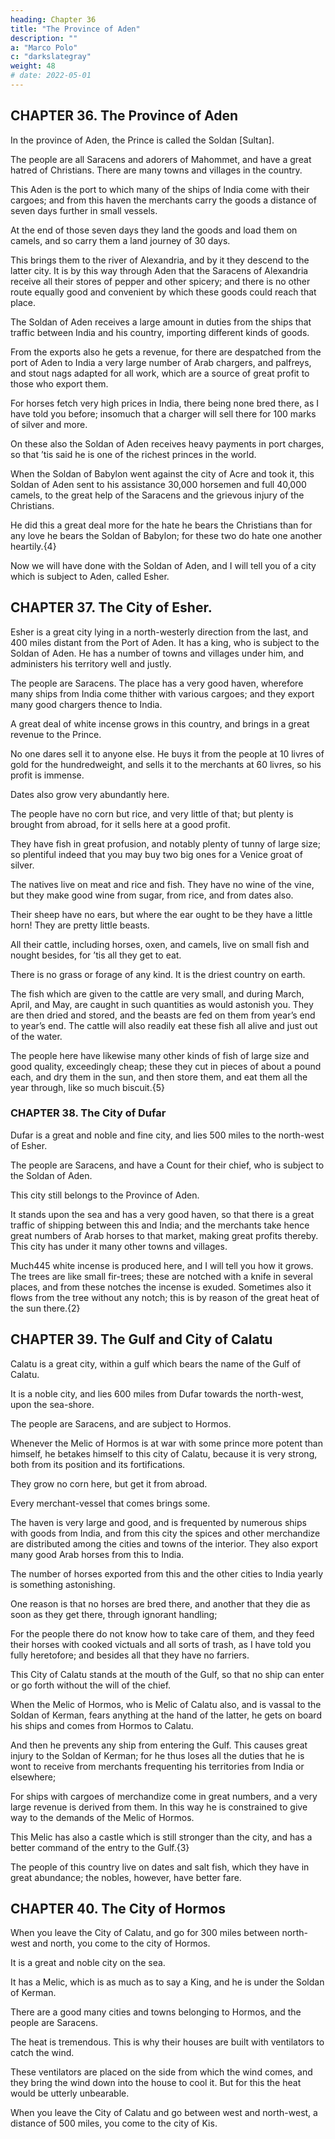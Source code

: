 ```yaml
---
heading: Chapter 36
title: "The Province of Aden"
description: ""
a: "Marco Polo"
c: "darkslategray"
weight: 48
# date: 2022-05-01
---
```



## CHAPTER 36. The Province of Aden

In the province of Aden, the Prince is called the Soldan [Sultan].

The people are all Saracens and adorers of Mahommet, and have a great hatred of Christians. There are many towns and villages in the country.

This Aden is the port to which many of the ships of India come with their cargoes; and from this haven the merchants carry the goods a distance of seven days further in small vessels. 

At the end of those seven days they land the goods and load them on camels, and so carry them a land journey of 30 days. 

This brings them to the river of Alexandria, and by it they descend to the latter city. It is by this way through Aden that the Saracens of Alexandria receive all their stores of pepper and other spicery; and there is no other route equally good and convenient by which these goods could reach that place.

The Soldan of Aden receives a large amount in duties from the ships that traffic between India and his country, importing different kinds of goods.

From the exports also he gets a revenue, for there are despatched from the port of Aden to India a very large number of Arab chargers, and palfreys, and stout nags adapted for all work, which are a source of great profit to those who export them.

For horses fetch very high prices in India, there being none bred there, as I have told you before; insomuch that a charger will sell there for 100 marks of silver and more. 

On these also the Soldan of Aden receives heavy payments in port charges, so that ’tis said he is one of the richest princes in the world.

When the Soldan of Babylon went against the city of Acre and took it, this Soldan of Aden sent to his assistance 30,000 horsemen and full 40,000 camels, to the great help of the Saracens and the grievous injury of the Christians. 

He did this a great deal more for the hate he bears the Christians than for any love he bears the Soldan of Babylon; for these two do hate one another heartily.{4}

Now we will have done with the Soldan of Aden, and I will tell you of a city which is subject to Aden, called Esher.


## CHAPTER 37. The City of Esher.

Esher is a great city lying in a north-westerly direction from the last, and 400 miles distant from the Port of Aden. It has a king, who is subject to the Soldan of Aden. He has a number of towns and villages under him, and administers his territory well and justly.

The people are Saracens. The place has a very good haven, wherefore many ships from India come thither with various cargoes; and they export many good chargers thence to India.

A great deal of white incense grows in this country, and brings in a great revenue to the Prince.

No one dares sell it to anyone else. He buys it from the people at 10 livres of gold for the hundredweight, and sells it to the merchants at 60 livres, so his profit is immense.

Dates also grow very abundantly here. 

The people have no corn but rice, and very little of that; but plenty is brought from abroad, for it sells here at a good profit. 

They have fish in great profusion, and notably plenty of tunny of large size; so plentiful indeed that you may buy two big ones for a Venice groat of silver. 

The natives live on meat and rice and fish. They have no wine of the vine, but they make good wine from sugar, from rice, and from dates also.

Their sheep have no ears, but where the ear ought to be they have a little horn! They are pretty little beasts.

All their cattle, including horses, oxen, and camels, live on small fish and nought besides, for ’tis all they get to eat.

There is no grass or forage of any kind. It is the driest country on earth.

The fish which are given to the cattle are very small, and during March, April, and May, are caught in such quantities as would astonish you. They are then dried and stored, and the beasts are fed on them from year’s end to year’s end. The cattle will also readily eat these fish all alive and just out of the water.

The people here have likewise many other kinds of fish of large size and good quality, exceedingly cheap; these they cut in pieces of about a pound each, and dry them in the sun, and then store them, and eat them all the year through, like so much biscuit.{5}



### CHAPTER 38. The City of Dufar

Dufar is a great and noble and fine city, and lies 500 miles to the north-west of Esher.

The people are Saracens, and have a Count for their chief, who is subject to the Soldan of Aden.

This city still belongs to the Province of Aden.

It stands upon the sea and has a very good haven, so that there is a great traffic of shipping between this and India; and the merchants take hence great numbers of Arab horses to that market, making great profits thereby. This city has under it many other towns and villages.

Much445 white incense is produced here, and I will tell you how it grows. The trees are like small fir-trees; these are notched with a knife in several places, and from these notches the incense is exuded. Sometimes also it flows from the tree without any notch; this is by reason of the great heat of the sun there.{2}



## CHAPTER 39. The Gulf and City of Calatu

Calatu is a great city, within a gulf which bears the name of the Gulf of Calatu.

It is a noble city, and lies 600 miles from Dufar towards the north-west, upon the sea-shore. 

The people are Saracens, and are subject to Hormos. 

Whenever the Melic of Hormos is at war with some prince more potent than himself, he betakes himself to this city of Calatu, because it is very strong, both from its position and its fortifications.

They grow no corn here, but get it from abroad.

Every merchant-vessel that comes brings some. 

The haven is very large and good, and is frequented by numerous ships with goods from India, and from this city the spices and other merchandize are distributed among the cities and towns of the interior. They also export many good Arab horses from this to India.

The number of horses exported from this and the other cities to India yearly is something astonishing. 

One reason is that no horses are bred there, and another that they die as soon as they get there, through ignorant handling; 

For the people there do not know how to take care of them, and they feed their horses with cooked victuals and all sorts of trash, as I have told you fully heretofore; and besides all that they have no farriers.

This City of Calatu stands at the mouth of the Gulf, so that no ship can enter or go forth without the will of the chief. 

When the Melic of Hormos, who is Melic of Calatu also, and is vassal to the Soldan of Kerman, fears anything at the hand of the latter, he gets on board his ships and comes from Hormos to Calatu. 

And then he prevents any ship from entering the Gulf. This causes great injury to the Soldan of Kerman; for he thus loses all the duties that he is wont to receive from merchants frequenting his territories from India or elsewhere; 

For ships with cargoes of merchandize come in great numbers, and a very large revenue is derived from them. In this way he is constrained to give way to the demands of the Melic of Hormos.

This Melic has also a castle which is still stronger than the city, and has a better command of the entry to the Gulf.{3}

The people of this country live on dates and salt fish, which they have in great abundance; the nobles, however, have better fare.



## CHAPTER 40. The City of Hormos

When you leave the City of Calatu, and go for 300 miles between north-west and north, you come to the city of Hormos.

It is a great and noble city on the sea.

It has a Melic, which is as much as to say a King, and he is under the Soldan of Kerman.

There are a good many cities and towns belonging to Hormos, and the people are Saracens. 

The heat is tremendous. This is why their houses are built with ventilators to catch the wind.

These ventilators are placed on the side from which the wind comes, and they bring the wind down into the house to cool it. But for this the heat would be utterly unbearable.

<!-- I have already told you all about this city and Kerman. -->

When you leave the City of Calatu and go between west and north-west, a distance of 500 miles, you come to the city of Kis.
